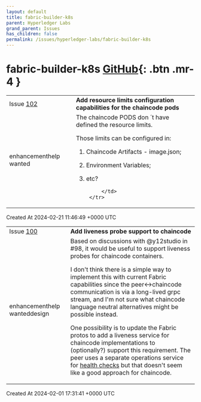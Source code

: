 ```yaml
---
layout: default
title: fabric-builder-k8s
parent: Hyperledger Labs
grand_parent: Issues
has_children: false
permalink: /issues/hyperledger-labs/fabric-builder-k8s
---
```


# fabric-builder-k8s <span class="fs-3 right-align">[GitHub](https://github.com/hyperledger-labs/fabric-builder-k8s){: .btn .mr-4 }</span>


<div>
    <table>
        <tr>
            <td>
                Issue <a href="https://github.com/hyperledger-labs/fabric-builder-k8s/issues/102" class=".btn">102</a>
            </td>
            <td>
                <b>
                    Add resource limits configuration capabilities for the chaincode pods
                </b>
            </td>
        </tr>
        <tr>
            <td>
                <span class="chip">enhancement</span><span class="chip">help wanted</span>
            </td>
            <td>
                The chaincode PODS don ´t have defined the resource limits.

Those limits can be configured in:

1. Chaincode Artifacts - image.json;
2. Environment Variables;
4. etc?

            </td>
        </tr>
    </table>
    <div class="right-align">
        Created At 2024-02-21 11:46:49 +0000 UTC
    </div>
</div>

<div>
    <table>
        <tr>
            <td>
                Issue <a href="https://github.com/hyperledger-labs/fabric-builder-k8s/issues/100" class=".btn">100</a>
            </td>
            <td>
                <b>
                    Add liveness probe support to chaincode
                </b>
            </td>
        </tr>
        <tr>
            <td>
                <span class="chip">enhancement</span><span class="chip">help wanted</span><span class="chip">design</span>
            </td>
            <td>
                Based on discussions with @y12studio in #98, it would be useful to support liveness probes for chaincode containers.

I don't think there is a simple way to implement this with current Fabric capabilities since the peer<->chaincode communication is via a long-lived grpc stream, and I'm not sure what chaincode language neutral alternatives might be possible instead.

One possibility is to update the Fabric protos to add a liveness service for chaincode implementations to (optionally?) support this requirement. The peer uses a separate operations service for [health checks](https://hyperledger-fabric.readthedocs.io/en/release-2.5/operations_service.html#health-checks) but that doesn't seem like a good approach for chaincode.
            </td>
        </tr>
    </table>
    <div class="right-align">
        Created At 2024-02-01 17:31:41 +0000 UTC
    </div>
</div>

